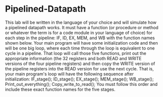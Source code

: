# Pipelined-Datapath

This lab will be written in the language of your choice and will simulate how a pipelined datapath works. It
must have a function (or procedure or method or whatever the term is for a code module in your language
of choice) for each step in the pipeline: IF, ID, EX, MEM, and WB with the function names shown below.
Your main program will have some initialization code and then will be one big loop, where each time
through the loop is equivalent to one cycle in a pipeline. That loop will call those five functions, print out
the appropriate information (the 32 registers and both READ and WRITE versions of the four pipeline
registers) and then copy the WRITE version of the pipeline registers into the READ version for use the next
cycle.
That is, your main program's loop will have the following sequence after initialization:
IF_stage();
ID_stage();
EX_stage();
MEM_stage();
WB_stage();
Print_out_everything();
Copy_write_to_read();
You must follow this order and include these exact function names for the five stages. 
